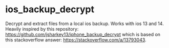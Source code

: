 # ios_backup_decrypt
Decrypt and extract files from a local ios backup. Works with ios 13 and 14. Heavily inspired by this repository: https://github.com/jsharkey13/iphone_backup_decrypt which is based on this stackoverflow answer: https://stackoverflow.com/a/13793043.
